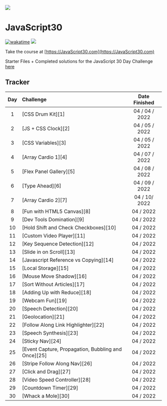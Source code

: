 ﻿![](https://javascript30.com/images/JS3-social-share.png)

# JavaScript30

[![wakatime](https://wakatime.com/badge/user/0c1ed6f1-fb21-41cd-8f4e-e0a3194c797b/project/b1df6666-c70a-4a33-92f9-9a3fdebc6990.svg)](https://wakatime.com/badge/user/0c1ed6f1-fb21-41cd-8f4e-e0a3194c797b/project/b1df6666-c70a-4a33-92f9-9a3fdebc6990)
![](https://img.shields.io/badge/JavaScript-F7DF1E?style=for-the-badge&logo=javascript&logoColor=black)

Take the course at [https://JavaScript30.com](https://JavaScript30.com)

Starter Files + Completed solutions for the JavaScript 30 Day Challenge [here](https://github.com/wesbos/JavaScript30)


## Tracker 

| Day | Challenge                                           |  Date Finished  |
| :-: | :-------------------------------------------------- | :-------------: |
|  1  | [CSS Drum Kit][1]                                   | 04 / 04 / 2022  |
|  2  | [JS + CSS Clock][2]                                 | 04 / 05 / 2022  |
|  3  | [CSS Variables][3]                                  | 04 / 05 / 2022  |
|  4  | [Array Cardio 1][4]                                 | 04 / 07 / 2022  |
|  5  | [Flex Panel Gallery][5]                             | 04 / 08 / 2022  |
|  6  | [Type Ahead][6]                                     | 04 / 09 / 2022  |
|  7  | [Array Cardio 2][7]                                 | 04 / 10/ 2022  |
|  8  | [Fun with HTML5 Canvas][8]                          | 04 / 2022  |
|  9  | [Dev Tools Domination][9]                           | 04 / 2022  |
| 10  | [Hold Shift and Check Checkboxes][10]               | 04 / 2022  |
| 11  | [Custom Video Player][11]                           | 04 / 2022  | 
| 12  | [Key Sequence Detection][12]                        | 04 / 2022  |
| 13  | [Slide in on Scroll][13]                            | 04 / 2022  |
| 14  | [Javascript Reference vs Copying][14]               | 04 / 2022  |
| 15  | [Local Storage][15]                                 | 04 / 2022  |
| 16  | [Mouse Move Shadow][16]                             | 04 / 2022  |
| 17  | [Sort Without Articles][17]                         | 04 / 2022  |
| 18  | [Adding Up with Reduce][18]                         | 04 / 2022  |
| 19  | [Webcam Fun][19]                                    | 04 / 2022  |
| 20  | [Speech Detection][20]                              | 04 / 2022  |
| 21  | [Geolocation][21]                                   | 04 / 2022  | 
| 22  | [Follow Along Link Highlighter][22]                 | 04 / 2022  |
| 23  | [Speech Synthesis][23]                              | 04 / 2022  |
| 24  | [Sticky Nav][24]                                    | 04 / 2022  |
| 25  | [Event Capture, Propagation, Bubbling and Once][25] | 04 / 2022  |
| 26  | [Stripe Follow Along Nav][26]                       | 04 / 2022  |
| 27  | [Click and Drag][27]                                | 04 / 2022  |
| 28  | [Video Speed Controller][28]                        | 04 / 2022  |
| 29  | [Countdown Timer][29]                               | 04 / 2022  |
| 30  | [Whack a Mole][30]                                  | 04 / 2022  |

<!-- 
[1]: exercises/01-js-drum-kit/
[2]: exercises/02-js-css-clock/
[3]: exercises/03-css-variables/
[4]: exercises/04-array-cardio-day-1/
[5]: exercises/05-flex-panel-gallery/
[6]: exercises/06-type-ahead/
[7]: exercises/07-array-cardio-day-2/
[8]: exercises/08-fun-wth-html5-canvas/
[9]: exercises/09-dev-tools-domination/
[10]: exercises/10-hold-shift-and-check-checkboxes/
[11]: exercises/11-custom-video-player/
[12]: exercises/12-key-sequence-detection/
[13]: exercises/13-slide-in-on-scroll/
[14]: exercises/14-js-references-vs-copying/
[15]: exercises/15-local-storage/
[16]: exercises/16-mouse-move-shadow/
[17]: exercises/17-sort-without-articles/
[18]: exercises/18-add-with-reduce/
[19]: exercises/19-webcam-fun/
[20]: exercises/20-speech-detection/
[21]: exercises/21-geolocation/
[22]: exercises/22-follow-along-links/
[23]: exercises/23-speech-synthesis/
[24]: exercises/24-sticky-nav/
[25]: exercises/25-event-capture/
[26]: exercises/26-follow-along-nav/
[27]: exercises/27-click-drag-scroll/
[28]: exercises/28-video-speed-controller/
[29]: exercises/29-countdown-timer/
[30]: exercises/30-whack-a-mole/ -->